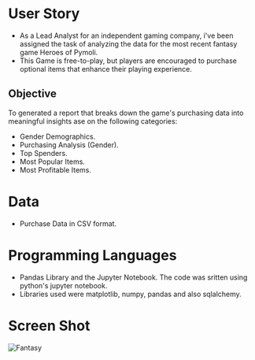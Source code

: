 # User Story 
* As a Lead Analyst for an independent gaming company, i've been assigned the task of analyzing the data for the most recent fantasy game Heroes of Pymoli.
* This Game is free-to-play, but players are encouraged to purchase optional items that enhance their playing experience.

## Objective
To generated a report that breaks down the game's purchasing data into meaningful insights ase on the following categories:

* Gender Demographics.
* Purchasing Analysis (Gender).
* Top Spenders.
* Most Popular Items.
* Most Profitable Items.



# Data
* Purchase Data in CSV format.

# Programming Languages

* Pandas Library and the Jupyter Notebook. The code was sritten using python's jupyter notebook.
* Libraries used were matplotlib, numpy, pandas and also sqlalchemy. 

# Screen Shot

![Fantasy](https://user-images.githubusercontent.com/71161293/110712158-c4cdcd80-81ce-11eb-9b64-d6851507b4b1.png)







